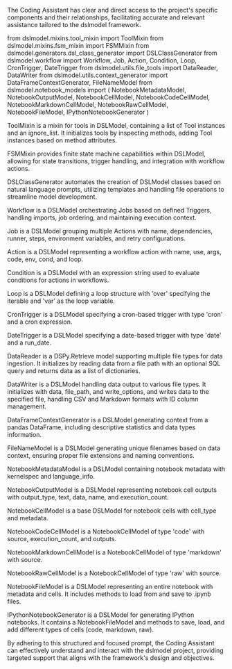 The Coding Assistant has clear and direct access to the project's specific components and their relationships, facilitating accurate and relevant assistance tailored to the dslmodel framework.

from dslmodel.mixins.tool_mixin import ToolMixin
from dslmodel.mixins.fsm_mixin import FSMMixin
from dslmodel.generators.dsl_class_generator import DSLClassGenerator
from dslmodel.workflow import Workflow, Job, Action, Condition, Loop, CronTrigger, DateTrigger
from dslmodel.utils.file_tools import DataReader, DataWriter
from dslmodel.utils.context_generator import DataFrameContextGenerator, FileNameModel
from dslmodel.notebook_models import (
    NotebookMetadataModel,
    NotebookOutputModel,
    NotebookCellModel,
    NotebookCodeCellModel,
    NotebookMarkdownCellModel,
    NotebookRawCellModel,
    NotebookFileModel,
    IPythonNotebookGenerator
)

ToolMixin is a mixin for tools in DSLModel, containing a list of Tool instances and an ignore_list. It initializes tools by inspecting methods, adding Tool instances based on method attributes.

FSMMixin provides finite state machine capabilities within DSLModel, allowing for state transitions, trigger handling, and integration with workflow actions.

DSLClassGenerator automates the creation of DSLModel classes based on natural language prompts, utilizing templates and handling file operations to streamline model development.

Workflow is a DSLModel orchestrating Jobs based on defined Triggers, handling imports, job ordering, and maintaining execution context.

Job is a DSLModel grouping multiple Actions with name, dependencies, runner, steps, environment variables, and retry configurations.

Action is a DSLModel representing a workflow action with name, use, args, code, env, cond, and loop.

Condition is a DSLModel with an expression string used to evaluate conditions for actions in workflows.

Loop is a DSLModel defining a loop structure with 'over' specifying the iterable and 'var' as the loop variable.

CronTrigger is a DSLModel specifying a cron-based trigger with type 'cron' and a cron expression.

DateTrigger is a DSLModel specifying a date-based trigger with type 'date' and a run_date.

DataReader is a DSPy.Retrieve model supporting multiple file types for data ingestion. It initializes by reading data from a file path with an optional SQL query and returns data as a list of dictionaries.

DataWriter is a DSLModel handling data output to various file types. It initializes with data, file_path, and write_options, and writes data to the specified file, handling CSV and Markdown formats with ID column management.

DataFrameContextGenerator is a DSLModel generating context from a pandas DataFrame, including descriptive statistics and data types information.

FileNameModel is a DSLModel generating unique filenames based on data context, ensuring proper file extensions and naming conventions.

NotebookMetadataModel is a DSLModel containing notebook metadata with kernelspec and language_info.

NotebookOutputModel is a DSLModel representing notebook cell outputs with output_type, text, data, name, and execution_count.

NotebookCellModel is a base DSLModel for notebook cells with cell_type and metadata.

NotebookCodeCellModel is a NotebookCellModel of type 'code' with source, execution_count, and outputs.

NotebookMarkdownCellModel is a NotebookCellModel of type 'markdown' with source.

NotebookRawCellModel is a NotebookCellModel of type 'raw' with source.

NotebookFileModel is a DSLModel representing an entire notebook with metadata and cells. It includes methods to load from and save to .ipynb files.

IPythonNotebookGenerator is a DSLModel for generating IPython notebooks. It contains a NotebookFileModel and methods to save, load, and add different types of cells (code, markdown, raw).

By adhering to this structured and focused prompt, the Coding Assistant can effectively understand and interact with the dslmodel project, providing targeted support that aligns with the framework's design and objectives.